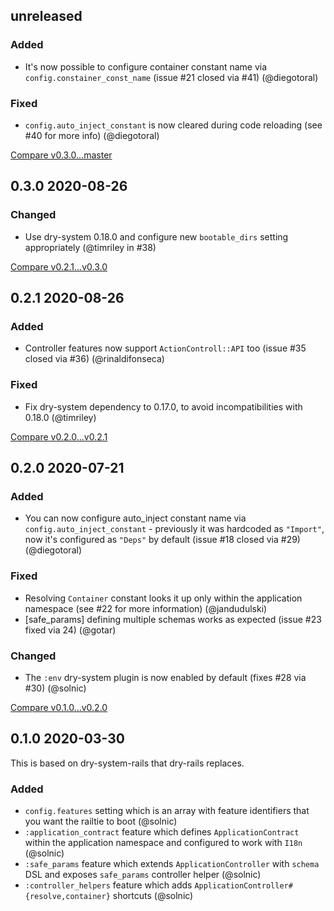 ## unreleased 


### Added

- It's now possible to configure container constant name via `config.constainer_const_name` (issue #21 closed via #41) (@diegotoral)

### Fixed

- `config.auto_inject_constant` is now cleared during code reloading (see #40 for more info) (@diegotoral)


[Compare v0.3.0...master](https://github.com/dry-rb/dry-rails/compare/v0.3.0...master)

## 0.3.0 2020-08-26


### Changed

- Use dry-system 0.18.0 and configure new `bootable_dirs` setting appropriately (@timriley in #38)

[Compare v0.2.1...v0.3.0](https://github.com/dry-rb/dry-rails/compare/v0.2.1...v0.3.0)

## 0.2.1 2020-08-26


### Added

- Controller features now support `ActionControll::API` too (issue #35 closed via #36) (@rinaldifonseca)

### Fixed

- Fix dry-system dependency to 0.17.0, to avoid incompatibilities with 0.18.0 (@timriley)


[Compare v0.2.0...v0.2.1](https://github.com/dry-rb/dry-rails/compare/v0.2.0...v0.2.1)

## 0.2.0 2020-07-21


### Added

- You can now configure auto_inject constant name via `config.auto_inject_constant` - previously it was hardcoded as `"Import"`, now it's configured as `"Deps"` by default (issue #18 closed via #29) (@diegotoral)

### Fixed

- Resolving `Container` constant looks it up only within the application namespace (see #22 for more information) (@jandudulski)
- [safe_params] defining multiple schemas works as expected (issue #23 fixed via 24) (@gotar)

### Changed

- The `:env` dry-system plugin is now enabled by default (fixes #28 via #30) (@solnic)

[Compare v0.1.0...v0.2.0](https://github.com/dry-rb/dry-rails/compare/v0.1.0...v0.2.0)

## 0.1.0 2020-03-30

This is based on dry-system-rails that dry-rails replaces.

### Added

- `config.features` setting which is an array with feature identifiers that you want the railtie to boot (@solnic)
- `:application_contract` feature which defines `ApplicationContract` within the application namespace and configured to work with `I18n` (@solnic)
- `:safe_params` feature which extends `ApplicationController` with `schema` DSL and exposes `safe_params` controller helper (@solnic)
- `:controller_helpers` feature which adds `ApplicationController#{resolve,container}` shortcuts (@solnic)
